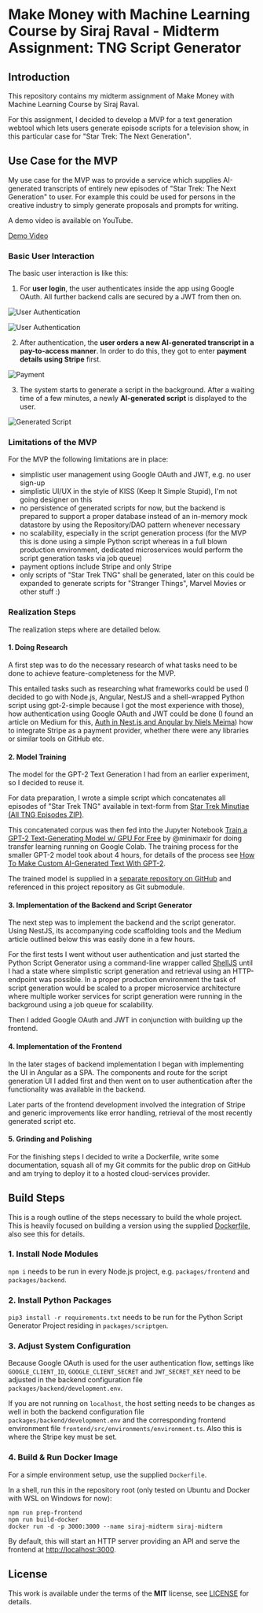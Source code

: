 # Make Money with Machine Learning Course by Siraj Raval - Midterm Assignment: TNG Script Generator

## Introduction

This repository contains my midterm assignment of Make Money with Machine Learning Course by Siraj Raval.

For this assignment, I decided to develop a MVP for a text generation webtool which lets users generate episode scripts for a television show, in this particular case for "Star Trek: The Next Generation".

## Use Case for the MVP

My use case for the MVP was to provide a service which supplies AI-generated transcripts of entirely new episodes of "Star Trek: The Next Generation" to user.
For example this could be used for persons in the creative industry to simply generate proposals and prompts for writing.

A demo video is available on YouTube.

[Demo Video](https://www.youtube.com/watch?v=K4_LOrml6Z4)

### Basic User Interaction

The basic user interaction is like this:

1. For **user login**, the user authenticates inside the app using Google OAuth. All further backend calls are secured by a JWT from then on.

![User Authentication](./doc/img/use-case-1a-authentication.png)

![User Authentication](./doc/img/use-case-1b-authentication.png)

2. After authentication, the **user orders a new AI-generated transcript in a pay-to-access manner**. In order to do this, they got to enter **payment details using Stripe** first.

![Payment](./doc/img/use-case-2-paywall.png)

3. The system starts to generate a script in the background. After a waiting time of a few minutes, a newly **AI-generated script** is displayed to the user.

![Generated Script](./doc/img/use-case-3-generated-script.png)

### Limitations of the MVP

For the MVP the following limitations are in place:

* simplistic user management using Google OAuth and JWT, e.g. no user sign-up
* simplistic UI/UX in the style of KISS (Keep It Simple Stupid), I'm not going designer on this
* no persistence of generated scripts for now, but the backend is prepared to support a proper database instead of an in-memory mock datastore by using the Repository/DAO pattern whenever necessary
* no scalability, especially in the script generation process (for the MVP this is done using a simple Python script whereas in a full blown production environment, dedicated microservices would perform the script generation tasks via job queue)
* payment options include Stripe and only Stripe
* only scripts of "Star Trek TNG" shall be generated, later on this could be expanded to generate scripts for "Stranger Things", Marvel Movies or other stuff :)

### Realization Steps

The realization steps where are detailed below.

#### 1. Doing Research

A first step was to do the necessary research of what tasks need to be done to achieve feature-completeness for the MVP.

This entailed tasks such as researching what frameworks could be used (I decided to go with Node.js, Angular, NestJS and a shell-wrapped Python script using gpt-2-simple because I got the most experience with those), how authentication using Google OAuth and JWT could be done (I found an article on Medium for this, [Auth in Nest.js and Angular
 by Niels Meima](https://medium.com/@nielsmeima/auth-in-nest-js-and-angular-463525b6e071)) how to integrate Stripe as a payment provider, whether there were any libraries or similar tools on GitHub etc.

#### 2. Model Training

The model for the GPT-2 Text Generation I had from an earlier experiment, so I decided to reuse it.

For data preparation, I wrote a simple script which concatenates all episodes of "Star Trek TNG" available in text-form from [Star Trek Minutiae (All TNG Episodes ZIP)](http://www.st-minutiae.com/resources/scripts/index.html#thenextgeneration).

This concatenated corpus was then fed into the Jupyter Notebook [Train a GPT-2 Text-Generating Model w/ GPU For Free](https://colab.research.google.com/drive/1VLG8e7YSEwypxU-noRNhsv5dW4NfTGce) by @minimaxir for doing transfer learning running on Google Colab.
The training process for the smaller GPT-2 model took about 4 hours, for details of the process see [How To Make Custom AI-Generated Text With GPT-2](https://minimaxir.com/2019/09/howto-gpt2).

The trained model is supplied in a [separate repository on GitHub](https://github.com/rgreschner/siraj-make-money-with-machine-learning-midterm-tng-scriptgen-data) and referenced in this project repository as Git submodule.

#### 3. Implementation of the Backend and Script Generator

The next step was to implement the backend and the script generator. Using NestJS, its accompanying code scaffolding tools and the Medium article outlined below this was easily done in a few hours.

For the first tests I went without user authentication and just started the Python Script Generator using a command-line wrapper called [ShellJS](https://www.npmjs.com/package/shelljs) until I had a state where simplistic script generation and retrieval using an HTTP-endpoint was possible.
In a proper production environment the task of script generation would be scaled to a proper microservice architecture where multiple worker services for script generation were running in the background using a job queue for scalability.

Then I added Google OAuth and JWT in conjunction with building up the frontend.

#### 4. Implementation of the Frontend

In the later stages of backend implementation I began with implementing the UI in Angular as a SPA.
The components and route for the script generation UI I added first and then went on to user authentication after the functionality was available in the backend.

Later parts of the frontend development involved the integration of Stripe and generic improvements like error handling, retrieval of the most recently generated script etc.

#### 5. Grinding and Polishing

For the finishing steps I decided to write a Dockerfile, write some documentation, squash all of my Git commits for the public drop on GitHub and am trying to deploy it to a hosted cloud-services provider.

## Build Steps

This is a rough outline of the steps necessary to build the whole project. This is heavily focused on building a version using the supplied [Dockerfile](./Dockerfile), also see this for details.

### 1. Install Node Modules

`npm i` needs to be run in every Node.js project, e.g. `packages/frontend` and `packages/backend`.

### 2. Install Python Packages

`pip3 install -r requirements.txt` needs to be run for the Python Script Generator Project residing in `packages/scriptgen`.

### 3. Adjust System Configuration

Because Google OAuth is used for the user authentication flow, settings like `GOOGLE_CLIENT_ID`, `GOOGLE_CLIENT_SECRET` and `JWT_SECRET_KEY` need to be adjusted in the backend configuration file `packages/backend/development.env`.

If you are not running on `localhost`, the host setting needs to be changes as well in both the backend configuration file `packages/backend/development.env` and the corresponding frontend environment file `frontend/src/environments/environment.ts`.
Also this is where the Stripe key must be set.

### 4. Build & Run Docker Image

For a simple environment setup, use the supplied `Dockerfile`.

In a shell, run this in the repository root (only tested on Ubuntu and Docker with WSL on Windows for now):

```
npm run prep-frontend
npm run build-docker
docker run -d -p 3000:3000 --name siraj-midterm siraj-midterm
```

By default, this will start an HTTP server providing an API and serve the frontend at [http://localhost:3000](http://localhost:3000).

## License

This work is available under the terms of the **MIT** license, see [LICENSE](./LICENSE) for details.